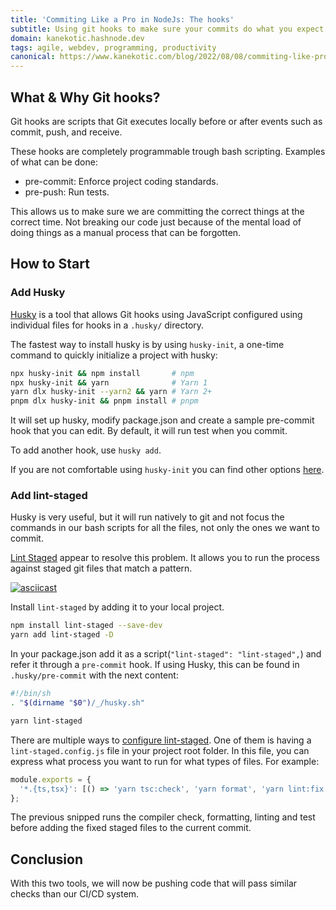 ```yaml
---
title: 'Commiting Like a Pro in NodeJs: The hooks'
subtitle: Using git hooks to make sure your commits do what you expect
domain: kanekotic.hashnode.dev
tags: agile, webdev, programming, productivity
canonical: https://www.kanekotic.com/blog/2022/08/08/commiting-like-pro-part-1
---
```

## What & Why Git hooks?

Git hooks are scripts that Git executes locally before or after events such as commit, push, and receive.

These hooks are completely programmable trough bash scripting. Examples of what can be done:

* pre-commit: Enforce project coding standards.
* pre-push: Run tests.

This allows us to make sure we are committing the correct things at the correct time. Not breaking our code just because of the mental load of doing things as a manual process that can be forgotten.

## How to Start

### Add Husky

[Husky](https://typicode.github.io/husky/#/) is a tool that allows Git hooks using JavaScript configured using individual files for hooks in a `.husky/` directory.

The fastest way to install husky is by using `husky-init`, a one-time command to quickly initialize a project with husky:

```sh
npx husky-init && npm install       # npm
npx husky-init && yarn              # Yarn 1
yarn dlx husky-init --yarn2 && yarn # Yarn 2+
pnpm dlx husky-init && pnpm install # pnpm
```

It will set up husky, modify package.json and create a sample pre-commit hook that you can edit. By default, it will run test when you commit.

To add another hook, use `husky add`.

If you are not comfortable using  `husky-init` you can find other options [here](https://typicode.github.io/husky/#/?id=manual).

### Add lint-staged

Husky is very useful, but it will run natively to git and not focus the commands in our bash scripts for all the files, not only the ones we want to commit.

[Lint Staged](https://github.com/okonet/lint-staged) appear to resolve this problem. It allows you to run the process against staged git files that match a pattern.

[![asciicast](https://asciinema.org/a/199934.svg)](https://asciinema.org/a/199934)

Install `lint-staged` by adding it to your local project.

```sh
npm install lint-staged --save-dev
yarn add lint-staged -D 
```

In your package.json add it as a script(`"lint-staged": "lint-staged",`) and refer it through a `pre-commit` hook. If using Husky, this can be found in `.husky/pre-commit` with the next content:

```sh
#!/bin/sh
. "$(dirname "$0")/_/husky.sh"

yarn lint-staged
```

There are multiple ways to [configure lint-staged](https://github.com/okonet/lint-staged#configuration). One of them is having a `lint-staged.config.js` file in your project root folder. In this file, you can express what process you want to run for what types of files. For example:

```js
module.exports = {
  '*.{ts,tsx}': [() => 'yarn tsc:check', 'yarn format', 'yarn lint:fix', 'yarn test', 'git add .'],
};
```

The previous snipped runs the compiler check, formatting, linting and test before adding the fixed staged files to the current commit.

## Conclusion

With this two tools, we will now be pushing code that will pass similar checks than our CI/CD system.